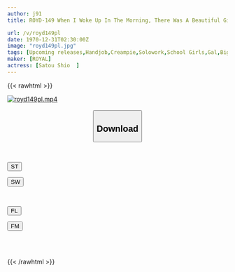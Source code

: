 ```yaml
---
author: j91
title: ROYD-149 When I Woke Up In The Morning, There Was A Beautiful Girl With Big Breasts Next To Me. It All Unfolded Like A Dream, But I Can't Remember It At All... Apparently We Had Sex. Shio Sato

url: /v/royd149pl
date: 1970-12-31T02:30:00Z
image: "royd149pl.jpg"
tags: [Upcoming releases,Handjob,Creampie,Solowork,School Girls,Gal,Big Tits	 ]
maker: [ROYAL]
actress: [Satou Shio  ]
---
```



{{< rawhtml >}}

<div class="video" data-videoid="pending_link.html">
    <a href="javascript:;">
        <img src="/v/royd149pl/royd149pl.jpg" width="WIDTH" height="HEIGHT" alt="royd149pl.mp4" loading="lazy">
    </a>
</div>

<script type="text/javascript" src="https://j91.asia/asset/on-demand-pend.js"></script>

<br>
  <link rel="stylesheet" href="https://j91.asia/asset/bs5.css">
  
  <center>
  <button class="btn btn-primary" type="button" data-bs-toggle="collapse" data-bs-target=".multi-collapse" aria-expanded="false" aria-controls="multiCollapseExample1 multiCollapseExample2"><h2>Download</h2></button></center>
</p>
<div class="row">
  <div class="col">
    <div class="collapse multi-collapse" id="multiCollapseExample1">
      <div class="card card-body">
	      	      <br>
<div class="buttons">  
<p><a href="https://j91.asia/pending_link.html" target="_blank"><button class="btn-hover color-3"><i class="fa fa-download"></i> ST</button></a></p>
<p><a href="https://j91.asia/pending_link.html" target="_blank"><button class="btn-hover color-2"><i class="fa fa-download"></i> SW</button></a></p></div>
    </div>
  </div>
</div>
  <div class="col">
    <div class="collapse multi-collapse" id="multiCollapseExample2">
      <div class="card card-body">
	      <br>
<div class="buttons">
<p><a href="https://j91.asia/pending_link.html" target="_blank"><button class="btn-hover color-9"><i class="fa fa-download"></i> FL</button></a></p>
<p><a href="https://j91.asia/pending_link.html" target="_blank"><button class="btn-hover color-8"><i class="fa fa-download"></i> FM</button></a></p></div>
<br><br>
      </div>
    </div>
  </div>
</div>

{{< /rawhtml >}}
